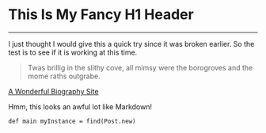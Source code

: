 # This Is My Fancy H1 Header
***
I just thought I would give this a quick try since it was broken earlier.
So the test is to see if it is working at this time.

> Twas brillig in the slithy cove, all mimsy were the borogroves
> and the mome raths outgrabe.

[A Wonderful Biography Site](http://inmylifevideo.com)

Hmm, this looks an awful lot like Markdown!

`def main
   myInstance = find(Post.new)`





